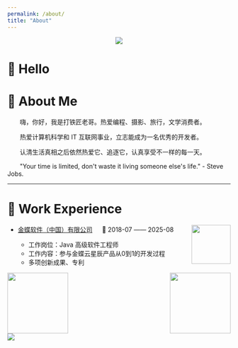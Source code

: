 ```yaml
---
permalink: /about/
title: "About"
---
```


<div align="center">
  <!-- dynamic typing effect 动态打字效果 -->
  <img src="https://readme-typing-svg.demolab.com?font=Fira+Code&pause=1000&width=500&lines=love coding&center=true&size=26" />
</div>

#  🙋 Hello

<div align="left">

<div>

# 🤺 About Me

<p>&emsp;&emsp;嗨，你好，我是打铁匠老哥。热爱编程、摄影、旅行，文学消费者。</p>
<p>&emsp;&emsp;热爱计算机科学和 IT 互联网事业，立志能成为一名优秀的开发者。</p>
<p>&emsp;&emsp;认清生活真相之后依然热爱它、追逐它，认真享受不一样的每一天。</p>
<p>&emsp;&emsp;"Your time is limited, don't waste it living someone else's life." - Steve Jobs.  </p>

</div>
<hr/>
<div>


# 🏢 Work Experience

<img align="right" width="88" src="https://www.kingdee.com/r/cms/www/default/v0.1/images/new-index/logo.png" />

- [金蝶软件（中国）有限公司](https://www.kingdee.com/) &emsp; 📌 2018-07 —— 2025-08

  - 工作岗位：Java 高级软件工程师
  - 工作内容：参与金蝶云星辰产品从0到1的开发过程
  - 多项创新成果、专利

</div>


<div style="display:flex;justify-content:space-between">

<!-- GitHub 数据统计 -->
<img height="137px" style="pointer-events: none" src="https://github-readme-stats.vercel.app/api?username=EugeneLau0&hide_title=true&hide_border=true&show_icons=trueline_height=21&text_color=000&icon_color=000&bg_color=0,ea6161,ffc64d,fffc4d,52fa5a&theme=graywhite" />

<img height="137px" src="https://github-readme-stats-git-masterrstaa-rickstaa.vercel.app/api/top-langs/?username=EugeneLau0&hide_title=true&hide_border=true&layout=compact&langs_count=5&text_color=000&icon_color=fff&bg_color=0,52fa5a,4dfcff,c64dff&theme=graywhite" />

</div>

<!-- GitHub Activity Graph GitHub 活动图 -->
<picture>
  <source media="(prefers-color-scheme: dark)" srcset="https://github-readme-activity-graph.vercel.app/graph?username=EugeneLau0&theme=xcode&bg_color=FF000000&hide_border=true" />
  <source media="(prefers-color-scheme: light)" srcset="https://github-readme-activity-graph.vercel.app/graph?username=EugeneLau0&theme=xcode&bg_color=FF000000&color=000000&hide_border=true" />
  <img src="https://github-readme-activity-graph.vercel.app/graph?username=EugeneLau0&theme=xcode&bg_color=FF000000&hide_border=true" />
</picture>


</div>
